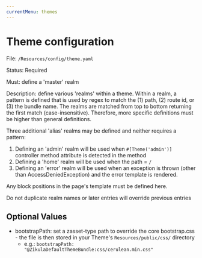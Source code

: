 ```yaml
---
currentMenu: themes
---
```

# Theme configuration

File: `/Resources/config/theme.yaml`

Status: Required

Must: define a 'master' realm

Description: define various 'realms' within a theme. Within a realm, a pattern is defined that is used by regex
to match the (1) path, (2) route id, or (3) the bundle name. The realms are matched from top to bottom returning the
first match (case-insensitive). Therefore, more specific definitions must be higher than general definitions.

Three additional 'alias' realms may be defined and neither requires a pattern:
  1) Defining an 'admin' realm will be used when `#[Theme('admin')]` controller method attribute is detected in the method
  2) Defining a 'home' realm will be used when the path = `/`
  3) Defining an 'error' realm will be used when an exception is thrown (other than AccessDeniedException) and the error
     template is rendered.

Any block positions in the page's template must be defined here.

Do not duplicate realm names or later entries will override previous entries

## Optional Values

- bootstrapPath: set a zasset-type path to override the core bootstrap.css - the file is then
  stored in your Theme's `Resources/public/css/` directory
  - e.g.: `bootstrapPath: "@ZikulaDefaultThemeBundle:css/cerulean.min.css"`
